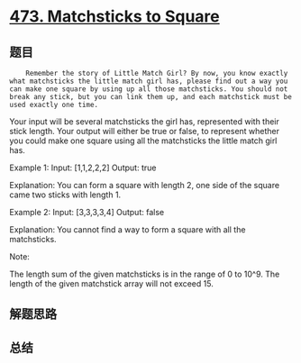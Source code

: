 # [473. Matchsticks to Square](https://leetcode.com/problems/matchsticks-to-square/)

## 题目

        Remember the story of Little Match Girl? By now, you know exactly what matchsticks the little match girl has, please find out a way you can make one square by using up all those matchsticks. You should not break any stick, but you can link them up, and each matchstick must be used exactly one time.

 Your input will be several matchsticks the girl has, represented with their stick length. Your output will either be true or false, to represent whether you could make one square using all the matchsticks the little match girl has.

Example 1:
Input: [1,1,2,2,2]
Output: true

Explanation: You can form a square with length 2, one side of the square came two sticks with length 1.



Example 2:
Input: [3,3,3,3,4]
Output: false

Explanation: You cannot find a way to form a square with all the matchsticks.



Note:

The length sum of the given matchsticks is in the range of 0 to 10^9.
The length of the given matchstick array will not exceed 15.


      

## 解题思路


## 总结


